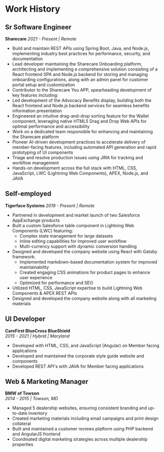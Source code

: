 # Work History

## Sr Software Engineer

**Sharecare**
_2021 - Present | Remote_

- Build and maintain REST APIs using Spring Boot, Java, and Node.js, implementing industry best practices for performance, security, and documentation
- Lead developer maintaining the Sharecare Onboarding platform, architecting and implementing a comprehensive solution consisting of a React frontend SPA and Node.js backend for storing and managing onboarding configurations, along with an admin panel for customer portal setup and customization
- Contributor to the Sharecare You APP, spearheading development of key features including:
- Led development of the Advocacy Benefits display, building both the React frontend and Node.js backend services for seamless benefits information presentation
- Engineered an intuitive drag-and-drop sorting feature for the Wallet component, leveraging native HTML5 Drag and Drop Web APIs for optimal performance and accessibility
- Work on a dedicated team responsible for enhancing and maintaining the Sharecare platform
- Pioneer AI-driven development practices to accelerate delivery of member-facing features, including automated API generation and rapid prototyping of UI components
- Triage and resolve production issues using JIRA for tracking and workflow management
- Hands-on development across the full stack with HTML, CSS, JavaScript, LWC (Lightning Web Components), APEX, Node.js, and JAVA

## Self-employed

**Tigerface Systems**
_2019 - Present | Remote_

- Partnered in development and market launch of two Salesforce AppExchange products
- Built a custom Salesforce table component in Lightning Web Components (LWC) featuring:
  - Complex state management for large datasets
  - Inline editing capabilities for improved user workflow
  - Multi-currency support with dynamic conversion handling
- Designed and developed the company website using React with Gatsby framework:
  - Implemented markdown-based documentation system for improved maintainability
  - Created engaging CSS animations for product pages to enhance user experience
  - Optimized for performance and SEO
- Utilized HTML, CSS, JavaScript expertise to build Lightning Web Components & APEX REST APIs
- Designed and developed the company website along with all marketing materials

## UI Developer

**CareFirst BlueCross BlueShield**  
_2015 - 2021 | Hybrid | Maryland_

- Developed with HTML, CSS, and JavaScript (Angular) on Member facing applications
- Developed and maintained the corporate style guide website and components
- Developed REST API's with JAVA for Member facing applications

## Web & Marketing Manager

**BMW of Towson**  
_2014 - 2015 | Towson, MD_

- Managed 5 dealership websites, ensuring consistent branding and up-to-date inventory
- Created marketing materials including email campaigns and print design collateral
- Built and maintained a customer reviews platform using PHP backend and AngularJS frontend
- Coordinated digital marketing strategies across multiple dealership properties
